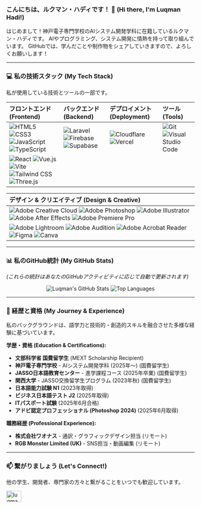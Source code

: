 ### こんにちは、ルクマン・ハディです！ 👋 (Hi there, I'm Luqman Hadi!)

はじめまして！神戸電子専門学校のAIシステム開発学科に在籍しているルクマン・ハディです。
AIやプログラミング、システム開発に情熱を持って取り組んでいます。
GitHubでは、学んだことや制作物をシェアしていきますので、よろしくお願いします！

---

### 💻 私の技術スタック (My Tech Stack)

私が使用している技術とツールの一部です。

| フロントエンド (Frontend) | バックエンド (Backend) | デプロイメント (Deployment) | ツール (Tools) |
| :--- | :--- | :--- | :--- |
| ![HTML5](https://img.shields.io/badge/html5-%23E34F26.svg?style=for-the-badge&logo=html5&logoColor=white) ![CSS3](https://img.shields.io/badge/css3-%231572B6.svg?style=for-the-badge&logo=css3&logoColor=white) ![JavaScript](https://img.shields.io/badge/javascript-%23323330.svg?style=for-the-badge&logo=javascript&logoColor=%23F7DF1E) ![TypeScript](https://img.shields.io/badge/typescript-%23007ACC.svg?style=for-the-badge&logo=typescript&logoColor=white) | ![Laravel](https://img.shields.io/badge/laravel-%23FF2D20.svg?style=for-the-badge&logo=laravel&logoColor=white) ![Firebase](https://img.shields.io/badge/firebase-%23039BE5.svg?style=for-the-badge&logo=firebase&logoColor=white) ![Supabase](https://img.shields.io/badge/supabase-%233ECF8E.svg?style=for-the-badge&logo=supabase&logoColor=white) | ![Cloudflare](https://img.shields.io/badge/Cloudflare-F38020?style=for-the-badge&logo=Cloudflare&logoColor=white) ![Vercel](https://img.shields.io/badge/Vercel-000000?style=for-the-badge&logo=Vercel&logoColor=white) | ![Git](https://img.shields.io/badge/git-%23F05033.svg?style=for-the-badge&logo=git&logoColor=white) ![Visual Studio Code](https://img.shields.io/badge/Visual%20Studio%20Code-007ACC?style=for-the-badge&logo=visualstudiocode&logoColor=white) |
| ![React](https://img.shields.io/badge/react-%2320232a.svg?style=for-the-badge&logo=react&logoColor=%2361DAFB) ![Vue.js](https://img.shields.io/badge/vue.js-%2335495E.svg?style=for-the-badge&logo=vuedotjs&logoColor=%234FC08D) ![Vite](https://img.shields.io/badge/vite-%23646CFF.svg?style=for-the-badge&logo=vite&logoColor=white) ![Tailwind CSS](https://img.shields.io/badge/tailwind%20css-%2338B2AC.svg?style=for-the-badge&logo=tailwind-css&logoColor=white) ![Three.js](https://img.shields.io/badge/three.js-%23000000.svg?style=for-the-badge&logo=three.js&logoColor=white) | | | |

| デザイン & クリエイティブ (Design & Creative) |
| :--- |
| ![Adobe Creative Cloud](https://img.shields.io/badge/Adobe%20Creative%20Cloud-DA1F26?style=for-the-badge&logo=Adobe%20Creative%20Cloud&logoColor=white) ![Adobe Photoshop](https://img.shields.io/badge/adobe%20photoshop-%2331A8FF.svg?style=for-the-badge&logo=adobe%20photoshop&logoColor=white) ![Adobe Illustrator](https://img.shields.io/badge/adobe%20illustrator-%23FF9A00.svg?style=for-the-badge&logo=adobe%20illustrator&logoColor=white) ![Adobe After Effects](https://img.shields.io/badge/adobe%20after%20effects-%239999FF.svg?style=for-the-badge&logo=adobe%20after%20effects&logoColor=white) ![Adobe Premiere Pro](https://img.shields.io/badge/adobe%20premiere%20pro-%23EA77FF.svg?style=for-the-badge&logo=adobe%20premiere%20pro&logoColor=white) |
| ![Adobe Lightroom](https://img.shields.io/badge/Adobe%20Lightroom-31A8FF?style=for-the-badge&logo=Adobe%20Lightroom&logoColor=white) ![Adobe Audition](https://img.shields.io/badge/Adobe%20Audition-9999FF?style=for-the-badge&logo=Adobe%20Audition&logoColor=white) ![Adobe Acrobat Reader](https://img.shields.io/badge/Adobe%20Acrobat%20Reader-EC1C24?style=for-the-badge&logo=Adobe%20Acrobat%20Reader&logoColor=white) ![Figma](https://img.shields.io/badge/figma-%23F24E1E.svg?style=for-the-badge&logo=figma&logoColor=white) ![Canva](https://img.shields.io/badge/canva-%2300C4CC.svg?style=for-the-badge&logo=canva&logoColor=white) |

---

### 📊 私のGitHub統計 (My GitHub Stats)

*(これらの統計はあなたのGitHubアクティビティに応じて自動で更新されます)*

<p align="center">
  <img src="https://github-readme-stats.vercel.app/api?username=luqhardy&show_icons=true&theme=tokyonight&locale=ja" alt="Luqman's GitHub Stats" />
  <img src="https://github-readme-stats.vercel.app/api/top-langs/?username=luqhardy&layout=compact&theme=tokyonight&locale=ja" alt="Top Languages" />
</p>

---

### 📜 経歴と資格 (My Journey & Experience)

私のバックグラウンドは、語学力と技術的・創造的スキルを融合させた多様な経験に基づいています。

**学歴・資格 (Education & Certifications):**
* **文部科学省 国費留学生** (MEXT Scholarship Recipient)
* **神戸電子専門学校** - AIシステム開発学科 (2025年〜) (国費留学生)
* **JASSO日本語教育センター** - 進学課程コース (2025年卒業) (国費留学生)
* **関西大学** - JASSO交換留学生プログラム (2023年秋) (国費留学生)
* **日本語能力試験 N1** (2023年取得)
* **ビジネス日本語テスト J2** (2025年取得)
* **ITパスポート試験** (2025年6月合格)
* **アドビ認定プロフェッショナル (Photoshop 2024)** (2025年6月取得)

**職務経歴 (Professional Experience):**
* **株式会社ワオナス** - 通訳・グラフィックデザイン担当 (リモート)
* **RGB Monster Limited (UK)** - SNS担当・動画編集 (リモート)

---

### 📫 繋がりましょう (Let's Connect!)

他の学生、開発者、専門家の方々と繋がることをいつでも歓迎しています。

<p align="left">
<a href="https://www.linkedin.com/in/luqman-hadi/" target="blank"><img align="center" src="https://raw.githubusercontent.com/rahuldkjain/github-profile-readme-generator/master/src/images/icons/Social/linked-in-alt.svg" alt="luqman-hadi" height="30" width="40" /></a>
</p>
